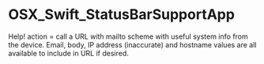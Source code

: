 # OSX_Swift_StatusBarSupportApp

Help! action = call a URL with mailto scheme with useful system info
from the device.
Email, body, IP address (inaccurate) and hostname values are
all available to include in URL if desired.

